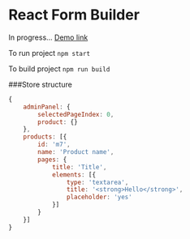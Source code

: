 # React Form Builder
In progress...
[Demo link](https://sergeyshvager.github.io/React-Form-Builder)

To run project
`npm start`


To build project
`npm run build`



###Store structure
```javascript
{
    adminPanel: {
        selectedPageIndex: 0,
        product: {}
    },
    products: [{
        id: 'm7',
        name: 'Product name',
        pages: {
            title: 'Title',
            elements: [{
                type: 'textarea',
                title: '<strong>Hello</strong>',
                placeholder: 'yes'
            }]
        }
    }]
}
```
